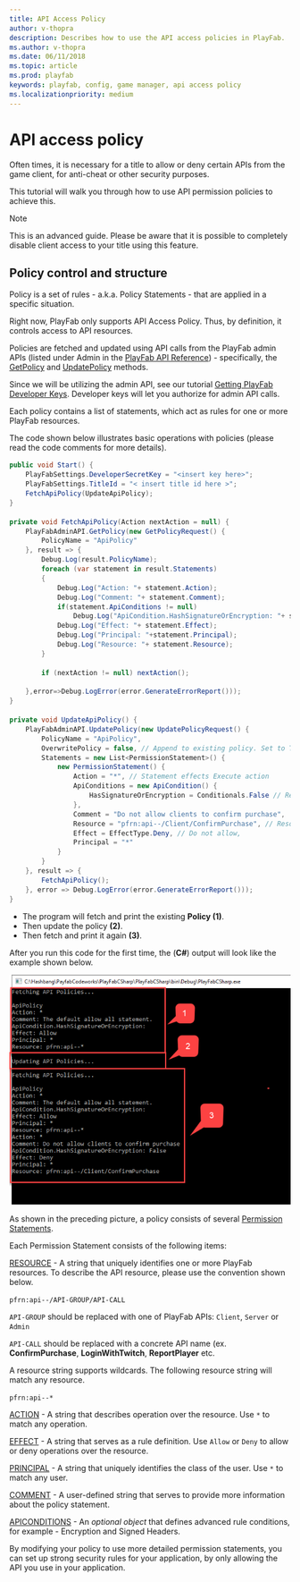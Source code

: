 ```yaml
---
title: API Access Policy
author: v-thopra
description: Describes how to use the API access policies in PlayFab.
ms.author: v-thopra
ms.date: 06/11/2018
ms.topic: article
ms.prod: playfab
keywords: playfab, config, game manager, api access policy
ms.localizationpriority: medium
---
```


# API access policy

Often times, it is necessary for a title to allow or deny certain APIs from the game client, for anti-cheat or other security purposes.

This tutorial will walk you through how to use API permission policies to achieve this.

> [!NOTE]
> This is an advanced guide. Please be aware that it is possible to completely disable client access to your title using this feature.

## Policy control and structure

Policy is a set of rules - a.k.a. Policy Statements - that are applied in a specific situation.

Right now, PlayFab only supports API Access Policy. Thus, by definition, it controls access to API resources.

Policies are fetched and updated using API calls from the PlayFab admin APIs (listed under Admin in the [PlayFab API Reference](../../../api-references/index.md)) -  specifically, the [GetPolicy](xref:titleid.playfabapi.com.admin.authentication.getpolicy) and [UpdatePolicy](xref:titleid.playfabapi.com.admin.authentication.updatepolicy) methods.

Since we will be utilizing the admin API, see our tutorial [Getting PlayFab Developer Keys](getting-playfab-developer-keys.md). Developer keys will let you authorize for admin API calls.

Each policy contains a list of statements, which act as rules for one or more PlayFab resources.

The code shown below illustrates basic operations with policies (please read the code comments for more details).

```csharp
public void Start() {
    PlayFabSettings.DeveloperSecretKey = "<insert key here>";
    PlayFabSettings.TitleId = "< insert title id here >";
    FetchApiPolicy(UpdateApiPolicy);
}

private void FetchApiPolicy(Action nextAction = null) {
    PlayFabAdminAPI.GetPolicy(new GetPolicyRequest() {
        PolicyName = "ApiPolicy"
    }, result => {
        Debug.Log(result.PolicyName);
        foreach (var statement in result.Statements)
        {
            Debug.Log("Action: "+ statement.Action);
            Debug.Log("Comment: "+ statement.Comment);
            if(statement.ApiConditions != null)
                Debug.Log("ApiCondition.HashSignatureOrEncryption: "+ statement.ApiConditions.HasSignatureOrEncryption);
            Debug.Log("Effect: "+ statement.Effect);
            Debug.Log("Principal: "+statement.Principal);
            Debug.Log("Resource: "+ statement.Resource);
        }

        if (nextAction != null) nextAction();

    },error=>Debug.LogError(error.GenerateErrorReport()));
}

private void UpdateApiPolicy() {
    PlayFabAdminAPI.UpdatePolicy(new UpdatePolicyRequest() {
        PolicyName = "ApiPolicy",
        OverwritePolicy = false, // Append to existing policy. Set to True, to overwrite.
        Statements = new List<PermissionStatement>() {
            new PermissionStatement() {
                Action = "*", // Statement effects Execute action
                ApiConditions = new ApiCondition() {
                    HasSignatureOrEncryption = Conditionals.False // Require no RSA encrypted payload or signed headers
                },
                Comment = "Do not allow clients to confirm purchase",
                Resource = "pfrn:api--/Client/ConfirmPurchase", // Resource name
                Effect = EffectType.Deny, // Do not allow,
                Principal = "*"
            }
        }
    }, result => {
        FetchApiPolicy();
    }, error => Debug.LogError(error.GenerateErrorReport()));
}
```

- The program will fetch and print the existing **Policy (1)**.
- Then update the policy **(2)**.
- Then fetch and print it again **(3)**.

After you run this code for the first time, the (**C#**) output will look like the example shown below.

![Game Manager - Admin API - Get-Update Policy - C# Output](media/tutorials/game-manager-admin-api-get-update-policy-csharp-output.png)  

As shown in the preceding picture, a policy consists of several [Permission Statements](xref:titleid.playfabapi.com.admin.authentication.updatepolicy#permissionstatement).

Each Permission Statement consists of the following items:

[RESOURCE](xref:titleid.playfabapi.com.admin.authentication.updatepolicy#permissionstatement) - A string that uniquely identifies one or more PlayFab resources. To describe the API resource, please use the convention shown below.

  `pfrn:api--/API-GROUP/API-CALL`

  `API-GROUP` should be replaced with one of PlayFab APIs: `Client`, `Server` or `Admin`

  `API-CALL` should be replaced with a concrete API name (ex. **ConfirmPurchase**, **LoginWithTwitch**, **ReportPlayer** etc.

  A resource string supports wildcards. The following resource string will match any resource.

  `pfrn:api--*`

[ACTION](xref:titleid.playfabapi.com.admin.authentication.updatepolicy#permissionstatement) - A string that describes operation over the resource. Use `*` to match any operation.

[EFFECT](xref:titleid.playfabapi.com.admin.authentication.updatepolicy#permissionstatement) - A string that serves as a rule definition. Use `Allow` or `Deny` to allow or deny operations over the resource.

[PRINCIPAL](xref:titleid.playfabapi.com.admin.authentication.updatepolicy#permissionstatement) - A string that uniquely identifies the class of the user. Use `*` to match any user.

[COMMENT](xref:titleid.playfabapi.com.admin.authentication.updatepolicy#permissionstatement) - A user-defined string that serves to provide more information about the policy statement.

[APICONDITIONS](xref:titleid.playfabapi.com.admin.authentication.updatepolicy#permissionstatement) - An *optional object* that defines advanced rule conditions, for example - Encryption and Signed Headers.

By modifying your policy to use more detailed permission statements, you can set up strong security rules for your application, by only allowing the API you use in your application.
